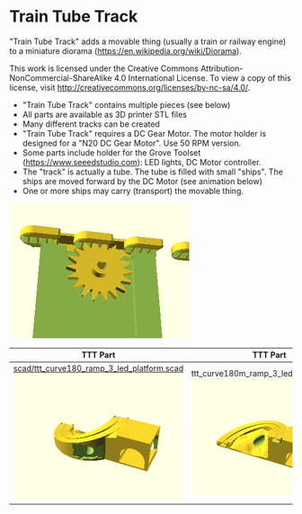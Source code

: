 
# Train Tube Track


"Train Tube Track" adds a movable thing (usually a train or railway engine) to a miniature diorama (https://en.wikipedia.org/wiki/Diorama).

This work is licensed under the Creative Commons Attribution-NonCommercial-ShareAlike 4.0 International License. To view a copy of this license, visit http://creativecommons.org/licenses/by-nc-sa/4.0/.

 * "Train Tube Track" contains multiple pieces (see below)
 * All parts are available as 3D printer STL files
 * Many different tracks can be created
 * "Train Tube Track" requires a DC Gear Motor. The motor holder is designed for a "N20 DC Gear Motor". Use 50 RPM version.
 * Some parts include holder for the Grove Toolset (https://www.seeedstudio.com): LED lights, DC Motor controller.
 * The "track" is actually a tube. The tube is filled with small "ships". The ships are moved forward by the DC Motor (see animation below)
 * One or more ships may carry (transport) the movable thing.
 

![gif/ttt_animation.gif](gif/ttt_animation.gif)


| TTT Part | TTT Part |
|---|---|
| [scad/ttt_curve180_ramp_3_led_platform.scad](scad/ttt_curve180_ramp_3_led_platform.scad) ![png/ttt_curve180_ramp_3_led_platform.png](png/ttt_curve180_ramp_3_led_platform.png) | ttt_curve180m_ramp_3_led_platform.scad ![png/ttt_curve180m_ramp_3_led_platform.png](png/ttt_curve180m_ramp_3_led_platform.png) |

